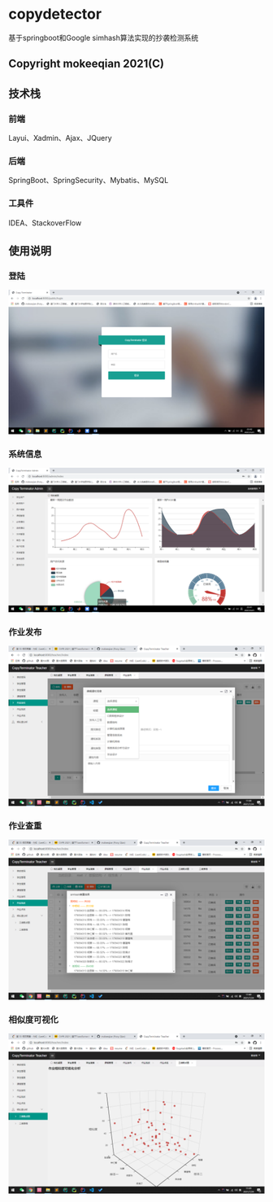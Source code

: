 # copydetector
基于springboot和Google simhash算法实现的抄袭检测系统
## Copyright mokeeqian 2021(C)
## 技术栈
### 前端
Layui、Xadmin、Ajax、JQuery
### 后端
SpringBoot、SpringSecurity、Mybatis、MySQL
### 工具件
IDEA、StackoverFlow
## 使用说明
### 登陆
![login](https://github.com/mokeeqian/copydetector/blob/master/pic/login.png)
### 系统信息
![sys_info](https://github.com/mokeeqian/copydetector/blob/master/pic/sys_info.png)
### 作业发布
![job_push](https://github.com/mokeeqian/copydetector/blob/master/pic/job_push.png)
### 作业查重
![login](https://github.com/mokeeqian/copydetector/blob/master/pic/check.png)
### 相似度可视化
![sim_scale](https://github.com/mokeeqian/copydetector/blob/master/pic/sim_scale.png)
